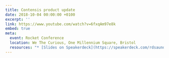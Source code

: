 ```yaml
---
title: Contensis product update
date: 2018-10-04 00:00:00 +0100
excerpt: ''
link: https://www.youtube.com/watch?v=6fxqAm97e8k
embed: true
meta:
  event: Rocket Conference
  location: We The Curious, One Millennium Square, Bristol
  resources: "* [Slides on Speakerdeck](https://speakerdeck.com/rdsaunders/rocket-conf-2018-contensis-update)"
---
```

